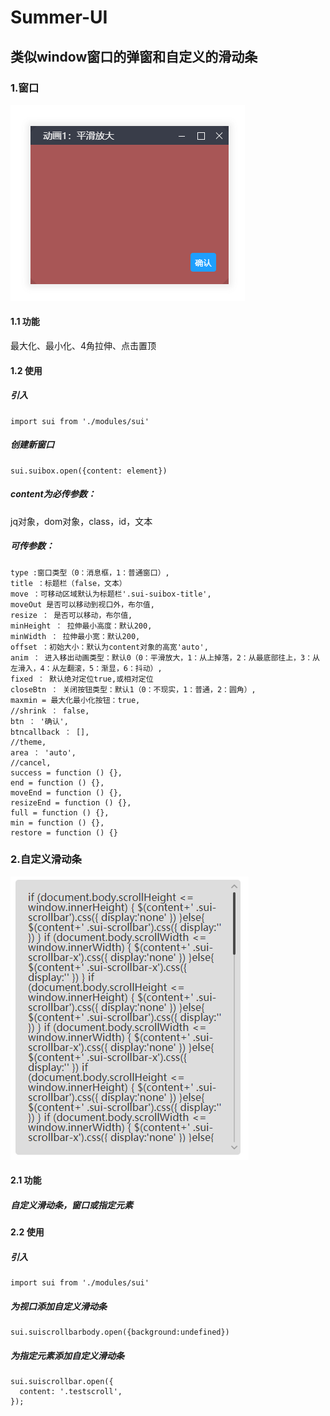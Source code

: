 # Summer-UI
## 类似window窗口的弹窗和自定义的滑动条

### 1.窗口
![Image text](./img/window.PNG)
#### 1.1 功能
最大化、最小化、4角拉伸、点击置顶
#### 1.2 使用
##### 引入
```
import sui from './modules/sui'
```
##### 创建新窗口
```
sui.suibox.open({content: element}) 
```
#####  content为必传参数：
jq对象，dom对象，class，id，文本
##### 可传参数：
```
type :窗口类型（0：消息框，1：普通窗口）,
title ：标题栏（false，文本）
move ：可移动区域默认为标题栏'.sui-suibox-title',
moveOut 是否可以移动到视口外，布尔值,
resize ： 是否可以移动，布尔值,
minHeight ： 拉伸最小高度：默认200,
minWidth ： 拉伸最小宽：默认200,
offset ：初始大小：默认为content对象的高宽'auto',
anim ： 进入移出动画类型：默认0（0：平滑放大，1：从上掉落，2：从最底部往上，3：从左滑入，4：从左翻滚，5：渐显，6：抖动）,
fixed ： 默认绝对定位true,或相对定位
closeBtn ： 关闭按钮类型：默认1（0：不现实，1：普通，2：圆角）,
maxmin = 最大化最小化按钮：true,
//shrink ： false,
btn ： '确认',
btncallback ： [],
//theme,
area ： 'auto',
//cancel,
success = function () {},
end = function () {},
moveEnd = function () {},
resizeEnd = function () {},
full = function () {},
min = function () {},
restore = function () {}
```
### 2.自定义滑动条
![Image text](./img/scrollbar.PNG)
#### 2.1 功能
##### 自定义滑动条，窗口或指定元素
#### 2.2 使用
##### 引入
```
import sui from './modules/sui'
```
##### 为视口添加自定义滑动条
```
sui.suiscrollbarbody.open({background:undefined})
````
##### 为指定元素添加自定义滑动条
```
sui.suiscrollbar.open({
  content: '.testscroll',
});
```
